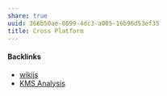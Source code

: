 ```yaml
---
share: true
uuid: 366b50ae-0699-4dc3-a005-16b96d53ef35
title: Cross Platform
---
```

#### Backlinks

* [wikijs](/c7f4916b-aecb-4d00-a8e3-bb4908e1158d)
* [KMS Analysis](/ea7bef36-42df-455b-8fb6-c8bdb458b6e5)